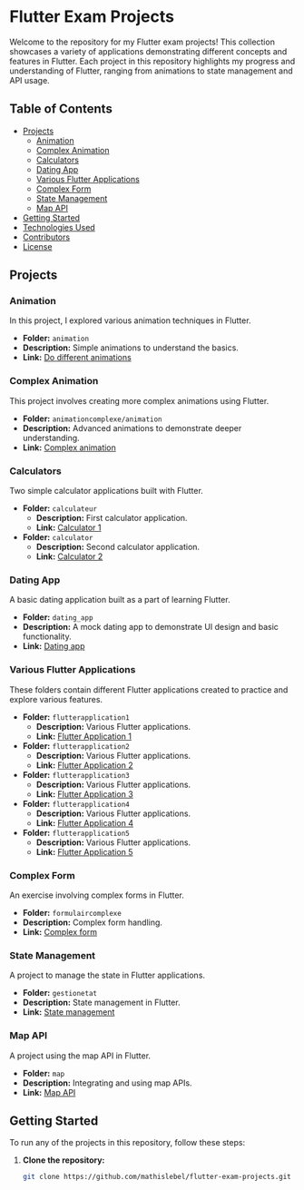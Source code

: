 # Flutter Exam Projects

Welcome to the repository for my Flutter exam projects! This collection showcases a variety of applications demonstrating different concepts and features in Flutter. Each project in this repository highlights my progress and understanding of Flutter, ranging from animations to state management and API usage.

## Table of Contents

- [Projects](#projects)
  - [Animation](#animation)
  - [Complex Animation](#complex-animation)
  - [Calculators](#calculators)
  - [Dating App](#dating-app)
  - [Various Flutter Applications](#various-flutter-applications)
  - [Complex Form](#complex-form)
  - [State Management](#state-management)
  - [Map API](#map-api)
- [Getting Started](#getting-started)
- [Technologies Used](#technologies-used)
- [Contributors](#contributors)
- [License](#license)

## Projects

### Animation

In this project, I explored various animation techniques in Flutter.

- **Folder:** `animation`
- **Description:** Simple animations to understand the basics.
- **Link:** [Do different animations](./animation)

### Complex Animation

This project involves creating more complex animations using Flutter.

- **Folder:** `animationcomplexe/animation`
- **Description:** Advanced animations to demonstrate deeper understanding.
- **Link:** [Complex animation](./animationcomplexe/animation)

### Calculators

Two simple calculator applications built with Flutter.

- **Folder:** `calculateur`
  - **Description:** First calculator application.
  - **Link:** [Calculator 1](./calculateur)
- **Folder:** `calculator`
  - **Description:** Second calculator application.
  - **Link:** [Calculator 2](./calculator)

### Dating App

A basic dating application built as a part of learning Flutter.

- **Folder:** `dating_app`
- **Description:** A mock dating app to demonstrate UI design and basic functionality.
- **Link:** [Dating app](./dating_app)

### Various Flutter Applications

These folders contain different Flutter applications created to practice and explore various features.

- **Folder:** `flutterapplication1`
  - **Description:** Various Flutter applications.
  - **Link:** [Flutter Application 1](./flutterapplication1)
- **Folder:** `flutterapplication2`
  - **Description:** Various Flutter applications.
  - **Link:** [Flutter Application 2](./flutterapplication2)
- **Folder:** `flutterapplication3`
  - **Description:** Various Flutter applications.
  - **Link:** [Flutter Application 3](./flutterapplication3)
- **Folder:** `flutterapplication4`
  - **Description:** Various Flutter applications.
  - **Link:** [Flutter Application 4](./flutterapplication4)
- **Folder:** `flutterapplication5`
  - **Description:** Various Flutter applications.
  - **Link:** [Flutter Application 5](./flutterapplication5)

### Complex Form

An exercise involving complex forms in Flutter.

- **Folder:** `formulaircomplexe`
- **Description:** Complex form handling.
- **Link:** [Complex form](./formulaircomplexe)

### State Management

A project to manage the state in Flutter applications.

- **Folder:** `gestionetat`
- **Description:** State management in Flutter.
- **Link:** [State management](./gestionetat)

### Map API

A project using the map API in Flutter.

- **Folder:** `map`
- **Description:** Integrating and using map APIs.
- **Link:** [Map API](./map)

## Getting Started

To run any of the projects in this repository, follow these steps:

1. **Clone the repository:**
   ```bash
   git clone https://github.com/mathislebel/flutter-exam-projects.git

